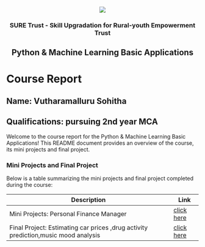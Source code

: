 <!-- PROJECT LOGO -->
<br />

<div align="center">
   <img src='https://user-images.githubusercontent.com/73131499/166115643-d3187f47-d38f-41b2-ae42-5ecbbc60de14.png' />


<h3 align="center">SURE Trust - Skill Upgradation for Rural-youth Empowerment Trust</h3>
  <h2> Python & Machine Learning Basic Applications </h2>
</div>

# Course Report

## Name: Vutharamalluru Sohitha

## Qualifications: pursuing 2nd year MCA

Welcome to the course report for the Python & Machine Learning Basic Applications! This README document provides an overview of the course, its mini projects and final project.

### Mini Projects and Final Project

Below is a table summarizing the mini projects and final project completed during the course:

| Description                               | Link                                    |
|-------------------------------------------|-----------------------------------------|
| Mini Projects: Personal Finance Manager     | [click here](https://github.com/VutharamalluruSohitha/G26_Python/tree/main/Mini%20Projects/Vutharamalluru%20Sohitha)                         |
| Final Project: Estimating car prices ,drug activity prediction,music mood analysis     | [click here](https://github.com/VutharamalluruSohitha/G26_Python/tree/main/Final%20Capstone%20Project/Vutharamalluru%20Sohitha)                         |